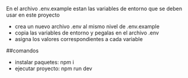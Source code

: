 En el archivo .env.example estan las variables de entorno que se deben usar en este proyecto
- crea un nuevo archivo .env al mismo nivel de .env.example
- copia las variables de entorno y pegalas en el archivo .env
- asigna los valores correspondientes a cada variable

##comandos

- instalar paquetes:
    npm i
- ejecutar proyecto:
    npm run dev